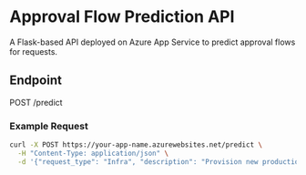 # Approval Flow Prediction API

A Flask-based API deployed on Azure App Service to predict approval flows for requests.

## Endpoint
POST /predict

### Example Request
```bash
curl -X POST https://your-app-name.azurewebsites.net/predict \
  -H "Content-Type: application/json" \
  -d '{"request_type": "Infra", "description": "Provision new production VM"}'

